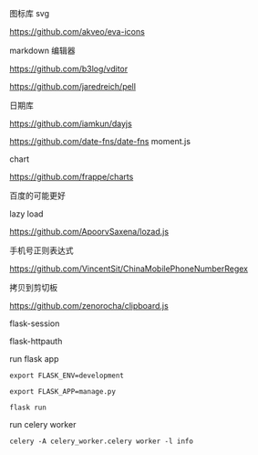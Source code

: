 
图标库 svg

https://github.com/akveo/eva-icons

markdown 编辑器

https://github.com/b3log/vditor

https://github.com/jaredreich/pell


日期库

https://github.com/iamkun/dayjs

https://github.com/date-fns/date-fns
moment.js

chart

https://github.com/frappe/charts

百度的可能更好


lazy load

https://github.com/ApoorvSaxena/lozad.js


手机号正则表达式

https://github.com/VincentSit/ChinaMobilePhoneNumberRegex


拷贝到剪切板

https://github.com/zenorocha/clipboard.js

flask-session

flask-httpauth

run flask app

`export FLASK_ENV=development`

`export FLASK_APP=manage.py`

`flask run`

run celery worker

`celery -A celery_worker.celery worker -l info`
